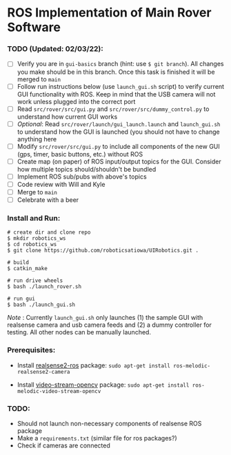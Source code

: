 # ROS Implementation of Main Rover Software

### TODO (Updated: 02/03/22):

- [ ] Verify you are in `gui-basics` branch (hint: use `$ git branch`). All changes you make should be in this branch. Once this task is finished it will be merged to `main`
- [ ] Follow run instructions below (use `launch_gui.sh` script) to verify current GUI functionality with ROS. Keep in mind that the USB camera will not work unless plugged into the correct port
- [ ] Read `src/rover/src/gui.py` and `src/rover/src/dummy_control.py` to understand how current GUI works
- [ ] _Optional_: Read `src/rover/launch/gui_launch.launch` and `launch_gui.sh` to understand how the GUI is launched (you should not have to change anything here
- [ ] Modify `src/rover/src/gui.py` to include all components of the new GUI (gps, timer, basic buttons, etc.) without ROS
- [ ] Create map (on paper) of ROS input/output topics for the GUI. Consider how multiple topics should/shouldn't be bundled
- [ ] Implement ROS sub/pubs with above's topics
- [ ] Code review with Will and Kyle
- [ ] Merge to `main`
- [ ] Celebrate with a beer

### Install and Run:

```
# create dir and clone repo
$ mkdir robotics_ws
$ cd robotics_ws
$ git clone https://github.com/roboticsatiowa/UIRobotics.git .

# build
$ catkin_make

# run drive wheels
$ bash ./launch_rover.sh

# run gui
$ bash ./launch_gui.sh
```

_Note_ : Currently `launch_gui.sh` only launches (1) the sample GUI with realsense camera and usb camera feeds and (2) a dummy controller for testing. All other nodes can be manually launched.

### Prerequisites:
- Install [realsense2-ros](https://github.com/IntelRealSense/realsense-ros) package: `sudo apt-get install ros-melodic-realsense2-camera`

- Install [video-stream-opencv](https://github.com/ros-drivers/video_stream_opencv) package: `sudo apt-get install ros-melodic-video-stream-opencv`


### TODO:
- Should not launch non-necessary components of realsense ROS package
- Make a `requirements.txt` (similar file for ros packages?)
- Check if cameras are connected
